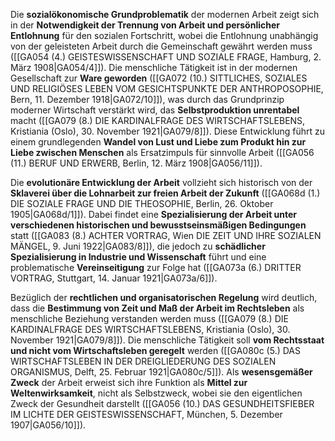 
Die **sozialökonomische Grundproblematik** der modernen Arbeit zeigt sich in der **Notwendigkeit der Trennung von Arbeit und persönlicher Entlohnung** für den sozialen Fortschritt, wobei die Entlohnung unabhängig von der geleisteten Arbeit durch die Gemeinschaft gewährt werden muss ([[GA054 (4.) GEISTESWISSENSCHAFT UND SOZIALE FRAGE, Hamburg, 2. März 1908|GA054/4]]). Die menschliche Tätigkeit ist in der modernen Gesellschaft zur **Ware geworden** ([[GA072 (10.) SITTLICHES, SOZIALES UND RELIGIÖSES LEBEN VOM GESICHTSPUNKTE DER ANTHROPOSOPHIE, Bern, 11. Dezember 1918|GA072/10]]), was durch das Grundprinzip moderner Wirtschaft verstärkt wird, das **Selbstproduktion unrentabel** macht ([[GA079 (8.) DIE KARDINALFRAGE DES WIRTSCHAFTSLEBENS, Kristiania (Oslo), 30. November 1921|GA079/8]]). Diese Entwicklung führt zu einem grundlegenden **Wandel von Lust und Liebe zum Produkt hin zur Liebe zwischen Menschen** als Ersatzimpuls für sinnvolle Arbeit ([[GA056 (11.) BERUF UND ERWERB, Berlin, 12. März 1908|GA056/11]]).

Die **evolutionäre Entwicklung der Arbeit** vollzieht sich historisch von der **Sklaverei über die Lohnarbeit zur freien Arbeit der Zukunft** ([[GA068d (1.) DIE SOZIALE FRAGE UND DIE THEOSOPHIE, Berlin, 26. Oktober 1905|GA068d/1]]). Dabei findet eine **Spezialisierung der Arbeit unter verschiedenen historischen und bewusstseinsmäßigen Bedingungen** statt ([[GA083 (8.) ACHTER VORTRAG, Wien DIE ZEIT UND IHRE SOZIALEN MÄNGEL, 9. Juni 1922|GA083/8]]), die jedoch zu **schädlicher Spezialisierung in Industrie und Wissenschaft** führt und eine problematische **Vereinseitigung** zur Folge hat ([[GA073a (6.) DRITTER VORTRAG, Stuttgart, 14. Januar 1921|GA073a/6]]).

Bezüglich der **rechtlichen und organisatorischen Regelung** wird deutlich, dass die **Bestimmung von Zeit und Maß der Arbeit im Rechtsleben** als menschliche Beziehung verstanden werden muss ([[GA079 (8.) DIE KARDINALFRAGE DES WIRTSCHAFTSLEBENS, Kristiania (Oslo), 30. November 1921|GA079/8]]). Die menschliche Tätigkeit soll **vom Rechtsstaat und nicht vom Wirtschaftsleben geregelt** werden ([[GA080c (5.) DAS WIRTSCHAFTSLEBEN IN DER DREIGLIEDERUNG DES SOZIALEN ORGANISMUS, Delft, 25. Februar 1921|GA080c/5]]). Als **wesensgemäßer Zweck** der Arbeit erweist sich ihre Funktion als **Mittel zur Weltenwirksamkeit**, nicht als Selbstzweck, wobei sie den eigentlichen Zweck der Gesundheit darstellt ([[GA056 (10.) DAS GESUNDHEITSFIEBER IM LICHTE DER GEISTESWISSENSCHAFT, München, 5. Dezember 1907|GA056/10]]).
